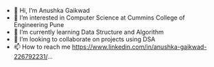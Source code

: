 - 👋 Hi, I’m Anushka Gaikwad
- 👀 I’m interested in Computer Science at Cummins College of Engineering Pune
- 🌱 I’m currently learning Data Structure and Algorithm
- 💞️ I’m looking to collaborate on projects using DSA
- 📫 How to reach me https://www.linkedin.com/in/anushka-gaikwad-226792231/...

<!---
anushkag1203/anushkag1203 is a ✨ special ✨ repository because its `README.md` (this file) appears on your GitHub profile.
You can click the Preview link to take a look at your changes.
--->
